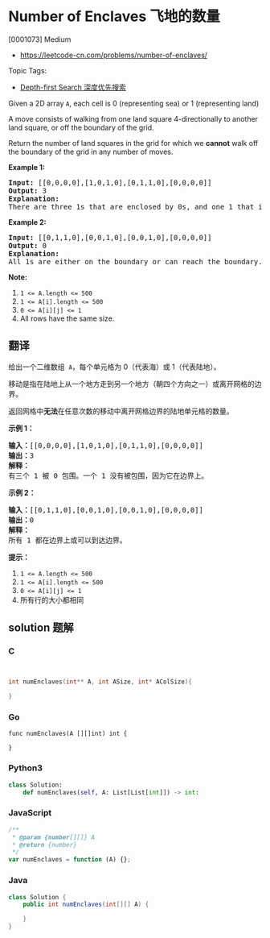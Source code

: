 # Number of Enclaves 飞地的数量

[0001073] Medium

- https://leetcode-cn.com/problems/number-of-enclaves/

Topic Tags:

- [Depth-first Search 深度优先搜索](https://leetcode-cn.com/tag/depth-first-search/)

Given a 2D array `A`, each cell is 0 (representing sea) or 1 (representing land)

A move consists of walking from one land square 4-directionally to another land square, or off the boundary of the grid.

Return the number of land squares in the grid for which we **cannot** walk off the boundary of the grid in any number of moves.

**Example 1:**

<pre><strong>Input: </strong><span id="example-input-1-1">[[0,0,0,0],[1,0,1,0],[0,1,1,0],[0,0,0,0]]</span>
<strong>Output: </strong><span id="example-output-1">3</span>
<strong>Explanation: </strong>
There are three 1s that are enclosed by 0s, and one 1 that isn't enclosed because its on the boundary.</pre>

**Example 2:**

<pre><strong>Input: </strong><span id="example-input-2-1">[[0,1,1,0],[0,0,1,0],[0,0,1,0],[0,0,0,0]]</span>
<strong>Output: </strong><span id="example-output-2">0</span>
<strong>Explanation: </strong>
All 1s are either on the boundary or can reach the boundary.
</pre>

**Note:**

1.  `1 <= A.length <= 500`
2.  `1 <= A[i].length <= 500`
3.  `0 <= A[i][j] <= 1`
4.  All rows have the same size.

## 翻译

给出一个二维数组  `A`，每个单元格为 0（代表海）或 1（代表陆地）。

移动是指在陆地上从一个地方走到另一个地方（朝四个方向之一）或离开网格的边界。

返回网格中**无法**在任意次数的移动中离开网格边界的陆地单元格的数量。

**示例 1：**

<pre><strong>输入：</strong>[[0,0,0,0],[1,0,1,0],[0,1,1,0],[0,0,0,0]]
<strong>输出：</strong>3
<strong>解释： </strong>
有三个 1 被 0 包围。一个 1 没有被包围，因为它在边界上。</pre>

**示例 2：**

<pre><strong>输入：</strong>[[0,1,1,0],[0,0,1,0],[0,0,1,0],[0,0,0,0]]
<strong>输出：</strong>0
<strong>解释：</strong>
所有 1 都在边界上或可以到达边界。</pre>

**提示：**

1.  `1 <= A.length <= 500`
2.  `1 <= A[i].length <= 500`
3.  `0 <= A[i][j] <= 1`
4.  所有行的大小都相同

## solution 题解

### C

```c


int numEnclaves(int** A, int ASize, int* AColSize){

}


```

### Go

```golang
func numEnclaves(A [][]int) int {

}
```

### Python3

```python
class Solution:
    def numEnclaves(self, A: List[List[int]]) -> int:

```

### JavaScript

```javascript
/**
 * @param {number[][]} A
 * @return {number}
 */
var numEnclaves = function (A) {};
```

### Java

```java
class Solution {
    public int numEnclaves(int[][] A) {

    }
}
```
